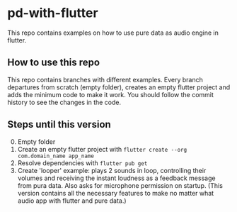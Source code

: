 # pd-with-flutter
This repo contains examples on how to use pure data as audio engine in flutter.

## How to use this repo

This repo contains branches with different examples. Every branch departures
from scratch (empty folder), creates an empty flutter project and adds the
minimum code to make it work. You should follow the commit history to see the
changes in the code.

## Steps until this version

0. Empty folder
1. Create an empty flutter project with `flutter create --org com.domain_name app_name`
2. Resolve dependencies with `flutter pub get`
3. Create 'looper' example: plays 2 sounds in loop, controlling their volumes and receiving the instant loudness as a feedback message from pura data. Also asks for microphone permission on startup. (This version contains all the necessary features to make no matter what audio app with flutter and pure data.)
